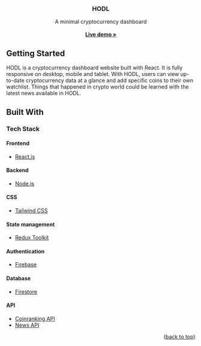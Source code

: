 <div id="top"></div>

<!-- PROJECT LOGO -->
<br />
<div align="center">
  <link rel="icon" href="%PUBLIC_URL%/favicon.ico" />

  <h3 align="center">HODL</h3>

  <p align="center">
    A minimal cryptocurrency dashboard
    <br />
    <br />
    <a href="https://crypto-dashboard-heroku.herokuapp.com"><strong>Live demo »</strong></a>
  </p>
</div>

<!-- GETTING STARTED -->

## Getting Started

HODL is a cryptocurrency dashboard website built with React. It is fully responsive on desktop, mobile and tablet. With HODL, users can view up-to-date cryptocurrency data at a glance and add specific coins to their own watchlist. Things that happened in crypto world could be learned with the latest news available in HODL.

<!-- BUILD WITH -->

## Built With

### Tech Stack

#### Frontend

- [React.js](https://reactjs.org/)

#### Backend

- [Node.js](https://nodejs.org/)

#### CSS

- [Tailwind CSS](https://tailwindcss.com/)

#### State management

- [Redux Toolkit](https://redux-toolkit.js.org/)

#### Authentication

- [Firebase](https://firebase.google.com/products/auth?gclid=EAIaIQobChMIyMbE65yt-AIVjjUrCh3Xvg7pEAAYASAAEgJEBvD_BwE&gclsrc=aw.ds)

#### Database

- [Firestore](https://firebase.google.com/products/firestore?gclid=EAIaIQobChMItNLmgZ2t-AIVCJ1LBR13wAZxEAAYASAAEgKOCvD_BwE&gclsrc=aw.ds)

#### API

- [Coinranking API](https://developers.coinranking.com/api/documentation)
- [News API](https://newsapi.org/)

<p align="right">(<a href="#top">back to top</a>)</p>
